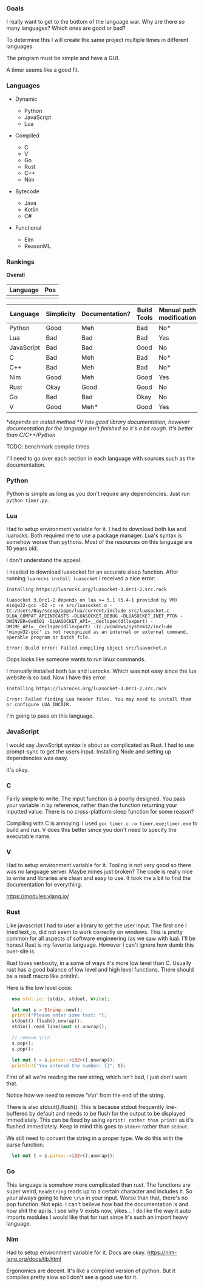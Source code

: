 ### Goals
I really want to get to the bottom of the language war. 
Why are there so many languages? 
Which ones are good or bad?

To determine this I will create the same project multiple times in different languages.

The program must be simple and have a GUI.

A timer seems like a good fit.

### Languages

- Dynamic
  - Python
  - JavaScript
  - Lua

- Compiled
  - C
  - V
  - Go
  - Rust
  - C++
  - Nim

- Bytecode
  - Java
  - Kotlin
  - C#

- Functional
  - Elm
  - ReasonML  


### Rankings

**Overall**

| Language | Pos |
|----------|-----|
|          |     |


| Language   | Simplicity | Documentation? | Build Tools | Manual path modification | Compile Times | Error Messages |
|------------|------------|----------------|-------------|--------------------------|---------------|----------------|
| Python     | Good       | Meh            | Bad         | No*                      | -             |                |
| Lua        | Bad        | Bad            | Bad         | Yes                      | -             |                |
| JavaScript | Bad        | Bad            | Good        | No                       | -             |                |
| C          | Bad        | Meh            | Bad         | No*                      | Okay          | Bad            |
| C++        | Bad        | Meh            | Bad         | No*                      | Okay          | Bad            |
| Nim        | Good       | Meh            | Good        | Yes                      | Slow          |                |
| Rust       | Okay       | Good           | Good        | No                       | Slow          | Good           |
| Go         | Bad        | Bad            | Okay        | No                       | Fast          |                |
| V          | Good       | Meh*           | Good        | Yes                      | Fast          |                |

**depends on install method*
**V has good library documentation, however documentation for the language isn't finished so it's a bit rough. It's better than C/C++/Python*

TODO: benchmark compile times

I'll need to go over each section in each language with sources such as the documentation.

### Python
Python is simple as long as you don't require any dependencies.
Just run `python timer.py`.


### Lua

Had to setup environment variable for it.
I had to download both lua and luarocks. 
Both required me to use a package manager.
Lua's syntax is somehow worse than pythons. 
Most of the resources on this language are 10 years old.

I don't understand the appeal.

I needed to download luasocket for an accurate sleep function.
After running `luarocks install luasocket` i received a nice error:
```
Installing https://luarocks.org/luasocket-3.0rc1-2.src.rock

luasocket 3.0rc1-2 depends on lua >= 5.1 (5.4-1 provided by VM)
mingw32-gcc -O2 -c -o src/luasocket.o -IC:/Users/Bay/scoop/apps/lua/current/include src/luasocket.c -DLUA_COMPAT_APIINTCASTS -DLUASOCKET_DEBUG -DLUASOCKET_INET_PTON -DWINVER=0x0501 -DLUASOCKET_API=__declspec(dllexport) -DMIME_API=__declspec(dllexport) -Ic:/windows/system32/include
'mingw32-gcc' is not recognized as an internal or external command,
operable program or batch file.

Error: Build error: Failed compiling object src/luasocket.o
```

Oops looks like someone wants to run linux commands.

I manually installed both lua and luarocks. Which was not easy since the lua website is so bad.
Now I have this error:

```
Installing https://luarocks.org/luasocket-3.0rc1-2.src.rock

Error: Failed finding Lua header files. You may need to install them or configure LUA_INCDIR.
```

I'm going to pass on this language. 

### JavaScript

I would say JavaScript syntax is about as complicated as Rust. 
I had to use prompt-sync to get the users input.
Installing Node and setting up dependencies was easy.

It's okay.

### C
Fairly simple to write. The input function is a poorly designed. 
You pass your variable in by reference, rather than the function returning your inputted value. 
There is no cross-platform sleep function for some reason?

Compiling with C is annoying. I used `gcc timer.c -o timer.exe;timer.exe` to build and run.
V does this better since you don't need to specify the executable name.

### V 

Had to setup environment variable for it.
Tooling is not very good so there was no language server. Maybe mines just broken?
The code is really nice to write and libraries are clean and easy to use.
It took me a bit to find the documentation for everything.

https://modules.vlang.io/

### Rust

Like javascript I had to user a library to get the user input.
The first one I tried text_io, did not seem to work correctly on windows. 
This is pretty common for all aspects of software engineering (as we saw with lua). 
I'll be honest Rust is my favorite language. However I can't ignore how dumb this over-site is.

Rust loves verbosity, in a some of ways it's more low level than C.
Usually rust has a good balance of low level and high level functions.
There should be a read! macro like println!.

Here is the low level code:
```rust
  use std::io::{stdin, stdout, Write};

  let mut s = String::new();
  print!("Please enter some text: ");
  stdout().flush().unwrap();
  stdin().read_line(&mut s).unwrap();

  // remove \r\n
  s.pop();
  s.pop();

  let mut t = s.parse::<i32>().unwrap();
  println!("You entered the number: {}", t);
```

First of all we're reading the raw string, which isn't bad, I just don't want that.

Notice how we need to remove '\r\n' from the end of the string.

There is also stdout().flush(). 
This is because stdout frequently line-buffered by default and needs to be flush for the output to be displayed immediately.
This can be fixed by using `eprint! rather than print!` as it's flushed immediately. Keep in mind this goes to `stderr` rather than `stdout`.

We still need to convert the string in a proper type. We do this with the parse function.
```rust
  let mut t = s.parse::<i32>().unwrap();
```

### Go

This language is somehow more complicated than rust.
The functions are super weird, `ReadString` reads up to a certain character and includes it. So your always going to have `\r\n` in your input.
Worse than that, there's no pop function. Not epic.
I can't believe how bad the documentation is and how shit the api is.
I see why V exists now, yikes...
I do like the way it auto imports modules I would like that for rust since it's such an import heavy language.


### Nim
Had to setup environment variable for it.
Docs are okay.
https://nim-lang.org/docs/lib.html

Ergonomics are decent. It's like a complied version of python. But it compiles pretty slow so I don't see a good use for it.
